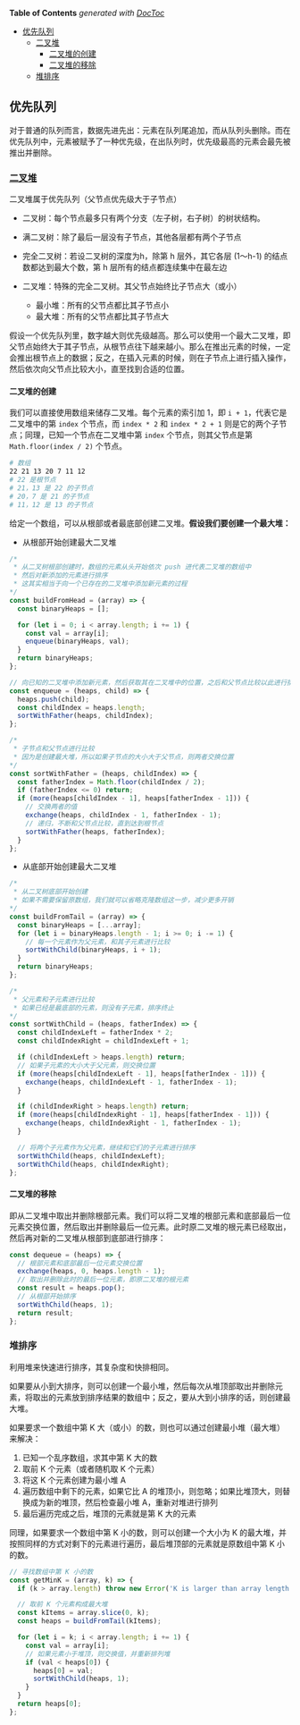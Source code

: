 <!-- START doctoc generated TOC please keep comment here to allow auto update -->
<!-- DON'T EDIT THIS SECTION, INSTEAD RE-RUN doctoc TO UPDATE -->
**Table of Contents**  *generated with [DocToc](https://github.com/thlorenz/doctoc)*

- [优先队列](#%E4%BC%98%E5%85%88%E9%98%9F%E5%88%97)
  - [二叉堆](#%E4%BA%8C%E5%8F%89%E5%A0%86)
    - [二叉堆的创建](#%E4%BA%8C%E5%8F%89%E5%A0%86%E7%9A%84%E5%88%9B%E5%BB%BA)
    - [二叉堆的移除](#%E4%BA%8C%E5%8F%89%E5%A0%86%E7%9A%84%E7%A7%BB%E9%99%A4)
  - [堆排序](#%E5%A0%86%E6%8E%92%E5%BA%8F)

<!-- END doctoc generated TOC please keep comment here to allow auto update -->

## 优先队列

对于普通的队列而言，数据先进先出：元素在队列尾追加，而从队列头删除。而在优先队列中，元素被赋予了一种优先级，在出队列时，优先级最高的元素会最先被推出并删除。

### [二叉堆](./binary-heaps.js)

二叉堆属于优先队列（父节点优先级大于子节点）

- 二叉树：每个节点最多只有两个分支（左子树，右子树）的树状结构。

- 满二叉树：除了最后一层没有子节点，其他各层都有两个子节点

- 完全二叉树：若设二叉树的深度为h，除第 h 层外，其它各层 (1～h-1) 的结点数都达到最大个数，第 h 层所有的结点都连续集中在最左边

- 二叉堆：特殊的完全二叉树。其父节点始终比子节点大（或小）
  - 最小堆：所有的父节点都比其子节点小
  - 最大堆：所有的父节点都比其子节点大

假设一个优先队列里，数字越大则优先级越高。那么可以使用一个最大二叉堆，即父节点始终大于其子节点，从根节点往下越来越小。那么在推出元素的时候，一定会推出根节点上的数据；反之，在插入元素的时候，则在子节点上进行插入操作，然后依次向父节点比较大小，直至找到合适的位置。

#### 二叉堆的创建

我们可以直接使用数组来储存二叉堆。每个元素的索引加 1，即 `i + 1`，代表它是二叉堆中的第 `index` 个节点，而 `index * 2` 和 `index * 2 + 1` 则是它的两个子节点；同理，已知一个节点在二叉堆中第 `index` 个节点，则其父节点是第 `Math.floor(index / 2)` 个节点。

```bash
# 数组
22 21 13 20 7 11 12
# 22 是根节点
# 21，13 是 22 的子节点
# 20，7 是 21 的子节点
# 11，12 是 13 的子节点
```

给定一个数组，可以从根部或者最底部创建二叉堆。**假设我们要创建一个最大堆：**

- 从根部开始创建最大二叉堆

```javascript
/*
 * 从二叉树根部创建时，数组的元素从头开始依次 push 进代表二叉堆的数组中
 * 然后对新添加的元素进行排序
 * 这其实相当于向一个已存在的二叉堆中添加新元素的过程
*/
const buildFromHead = (array) => {
  const binaryHeaps = [];

  for (let i = 0; i < array.length; i += 1) {
    const val = array[i];
    enqueue(binaryHeaps, val);
  }
  return binaryHeaps;
};

// 向已知的二叉堆中添加新元素，然后获取其在二叉堆中的位置，之后和父节点比较以此进行排序
const enqueue = (heaps, child) => {
  heaps.push(child);
  const childIndex = heaps.length;
  sortWithFather(heaps, childIndex);
};

/*
 * 子节点和父节点进行比较
 * 因为是创建最大堆，所以如果子节点的大小大于父节点，则两者交换位置
*/
const sortWithFather = (heaps, childIndex) => {
  const fatherIndex = Math.floor(childIndex / 2);
  if (fatherIndex <= 0) return;
  if (more(heaps[childIndex - 1], heaps[fatherIndex - 1])) {
    // 交换两者的值
    exchange(heaps, childIndex - 1, fatherIndex - 1);
    // 递归，不断和父节点比较，直到达到根节点
    sortWithFather(heaps, fatherIndex);
  }
};
```

- 从底部开始创建最大二叉堆

```javascript
/*
 * 从二叉树底部开始创建
 * 如果不需要保留原数组，我们就可以省略克隆数组这一步，减少更多开销
*/
const buildFromTail = (array) => {
  const binaryHeaps = [...array];
  for (let i = binaryHeaps.length - 1; i >= 0; i -= 1) {
    // 每一个元素作为父元素，和其子元素进行比较
    sortWithChild(binaryHeaps, i + 1);
  }
  return binaryHeaps;
};

/*
 * 父元素和子元素进行比较
 * 如果已经是最底部的元素，则没有子元素，排序终止
*/
const sortWithChild = (heaps, fatherIndex) => {
  const childIndexLeft = fatherIndex * 2;
  const childIndexRight = childIndexLeft + 1;

  if (childIndexLeft > heaps.length) return;
  // 如果子元素的大小大于父元素，则交换位置
  if (more(heaps[childIndexLeft - 1], heaps[fatherIndex - 1])) {
    exchange(heaps, childIndexLeft - 1, fatherIndex - 1);
  }

  if (childIndexRight > heaps.length) return;
  if (more(heaps[childIndexRight - 1], heaps[fatherIndex - 1])) {
    exchange(heaps, childIndexRight - 1, fatherIndex - 1);
  }

  // 将两个子元素作为父元素，继续和它们的子元素进行排序
  sortWithChild(heaps, childIndexLeft);
  sortWithChild(heaps, childIndexRight);
};
```

#### 二叉堆的移除

即从二叉堆中取出并删除根部元素。我们可以将二叉堆的根部元素和底部最后一位元素交换位置，然后取出并删除最后一位元素。此时原二叉堆的根元素已经取出，然后再对新的二叉堆从根部到底部进行排序：

```javascript
const dequeue = (heaps) => {
  // 根部元素和底部最后一位元素交换位置
  exchange(heaps, 0, heaps.length - 1);
  // 取出并删除此时的最后一位元素，即原二叉堆的根元素
  const result = heaps.pop();
  // 从根部开始排序
  sortWithChild(heaps, 1);
  return result;
};
```

### 堆排序

利用堆来快速进行排序，其复杂度和快排相同。

如果要从小到大排序，则可以创建一个最小堆，然后每次从堆顶部取出并删除元素，将取出的元素放到排序结果的数组中；反之，要从大到小排序的话，则创建最大堆。

如果要求一个数组中第 K 大（或小）的数，则也可以通过创建最小堆（最大堆）来解决：

1. 已知一个乱序数组，求其中第 K 大的数
2. 取前 K 个元素（或者随机取 K 个元素）
3. 将这 K 个元素创建为最小堆 A
4. 遍历数组中剩下的元素，如果它比 A 的堆顶小，则忽略；如果比堆顶大，则替换成为新的堆顶，然后检查最小堆 A，重新对堆进行排列
5. 最后遍历完成之后，堆顶的元素就是第 K 大的元素

同理，如果要求一个数组中第 K 小的数，则可以创建一个大小为 K 的最大堆，并按照同样的方式对剩下的元素进行遍历，最后堆顶部的元素就是原数组中第 K 小的数。

```javascript
// 寻找数组中第 K 小的数
const getMinK = (array, k) => {
  if (k > array.length) throw new Error('K is larger than array length');

  // 取前 K 个元素构成最大堆
  const kItems = array.slice(0, k);
  const heaps = buildFromTail(kItems);

  for (let i = k; i < array.length; i += 1) {
    const val = array[i];
    // 如果元素小于堆顶，则交换值，并重新排列堆
    if (val < heaps[0]) {
      heaps[0] = val;
      sortWithChild(heaps, 1);
    }
  }
  return heaps[0];
};
```